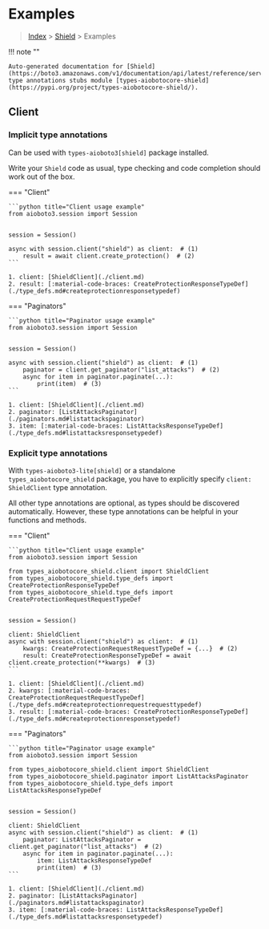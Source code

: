 # Examples

> [Index](../README.md) > [Shield](./README.md) > Examples

!!! note ""

    Auto-generated documentation for [Shield](https://boto3.amazonaws.com/v1/documentation/api/latest/reference/services/shield.html#Shield)
    type annotations stubs module [types-aiobotocore-shield](https://pypi.org/project/types-aiobotocore-shield/).

## Client

### Implicit type annotations

Can be used with `types-aioboto3[shield]` package installed.

Write your `Shield` code as usual,
type checking and code completion should work out of the box.



=== "Client"

    ```python title="Client usage example"
    from aioboto3.session import Session


    session = Session()

    async with session.client("shield") as client:  # (1)
        result = await client.create_protection()  # (2)
    ```

    1. client: [ShieldClient](./client.md)
    2. result: [:material-code-braces: CreateProtectionResponseTypeDef](./type_defs.md#createprotectionresponsetypedef) 



=== "Paginators"

    ```python title="Paginator usage example"
    from aioboto3.session import Session


    session = Session()

    async with session.client("shield") as client:  # (1)
        paginator = client.get_paginator("list_attacks")  # (2)
        async for item in paginator.paginate(...):
            print(item)  # (3)
    ```

    1. client: [ShieldClient](./client.md)
    2. paginator: [ListAttacksPaginator](./paginators.md#listattackspaginator)
    3. item: [:material-code-braces: ListAttacksResponseTypeDef](./type_defs.md#listattacksresponsetypedef) 




### Explicit type annotations

With `types-aioboto3-lite[shield]`
or a standalone `types_aiobotocore_shield` package, you have to explicitly specify
`client: ShieldClient` type annotation.

All other type annotations are optional, as types should be discovered automatically.
However, these type annotations can be helpful in your functions and methods.


=== "Client"

    ```python title="Client usage example"
    from aioboto3.session import Session

    from types_aiobotocore_shield.client import ShieldClient
    from types_aiobotocore_shield.type_defs import CreateProtectionResponseTypeDef
    from types_aiobotocore_shield.type_defs import CreateProtectionRequestRequestTypeDef


    session = Session()

    client: ShieldClient
    async with session.client("shield") as client:  # (1)
        kwargs: CreateProtectionRequestRequestTypeDef = {...}  # (2)
        result: CreateProtectionResponseTypeDef = await client.create_protection(**kwargs)  # (3)
    ```

    1. client: [ShieldClient](./client.md)
    2. kwargs: [:material-code-braces: CreateProtectionRequestRequestTypeDef](./type_defs.md#createprotectionrequestrequesttypedef) 
    3. result: [:material-code-braces: CreateProtectionResponseTypeDef](./type_defs.md#createprotectionresponsetypedef) 



=== "Paginators"

    ```python title="Paginator usage example"
    from aioboto3.session import Session

    from types_aiobotocore_shield.client import ShieldClient
    from types_aiobotocore_shield.paginator import ListAttacksPaginator
    from types_aiobotocore_shield.type_defs import ListAttacksResponseTypeDef


    session = Session()

    client: ShieldClient
    async with session.client("shield") as client:  # (1)
        paginator: ListAttacksPaginator = client.get_paginator("list_attacks")  # (2)
        async for item in paginator.paginate(...):
            item: ListAttacksResponseTypeDef
            print(item)  # (3)
    ```

    1. client: [ShieldClient](./client.md)
    2. paginator: [ListAttacksPaginator](./paginators.md#listattackspaginator)
    3. item: [:material-code-braces: ListAttacksResponseTypeDef](./type_defs.md#listattacksresponsetypedef) 




